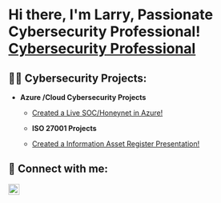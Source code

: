 <h1>Hi there, I'm Larry, Passionate Cybersecurity Professional! <br/><a href="https://github.com/Larry-Wilkes-CyberCloud/Larry-Wilkes-CyberCloud</a>, <a href="https://www.linkedin.com/in/larry-wilkes-splunk-engineer/">Cybersecurity Professional</a></h1>

<h2>👨‍💻 Cybersecurity Projects:</h2>

- <b>Azure /Cloud Cybersecurity Projects</b>
  - [Created a Live SOC/Honeynet in Azure!](https://github.com/Larry-Wilkes-CyberCloud/Azure-Cloud-Soc)
  
  - <b>ISO 27001 Projects</b>
  - [Created a Information Asset Register Presentation!](https://github.com/Larry-Wilkes-CyberCloud/IAR-Procedure)
  
 
  



<h2> 🤳 Connect with me:</h2>


[<img align="left" alt="Larry Wilkes | LinkedIn" width="22px" src="https://cdn.jsdelivr.net/npm/simple-icons@v3/icons/linkedin.svg" />][linkedin]


[linkedin]: https://www.linkedin.com/in/larry-wilkes-splunk-engineer/
<!--
**joshmadakor1/joshmadakor1** is a ✨ _special_ ✨ repository because its `README.md` (this file) appears on your GitHub profile.

Here are some ideas to get you started:

- 🔭 I’m currently working on ...
- 🌱 I’m currently learning ...
- 👯 I’m looking to collaborate on ...
- 🤔 I’m looking for help with ...
- 💬 Ask me about ...
- 📫 How to reach me: ...
- 😄 Pronouns: ...
- ⚡ Fun fact: ...
-->
